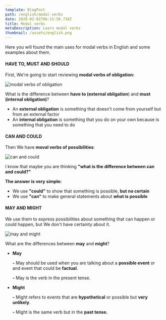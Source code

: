 ```yaml
---
template: BlogPost
path: /english/modal-verbs
date: 2020-02-01T06:15:50.738Z
title: Modal verbs
metaDescription: Learn modal verbs
thumbnail: /assets/english.png
---
```

Here you will found the main uses for modal verbs in English and some examples about them.

#### HAVE TO, MUST AND SHOULD

First, We're going to start reviewing **modal verbs of obligation:**

![modal verbs of obligation](/assets/obligation.png)

What is the difference between **have to (external obligation**) and **must (internal obligation)**?

* An **external obligation** is something that doesn't come from yourself but from an external factor
* An **internal obligation** is something that you do on your own because is something that you need to do

#### CAN AND COULD

Then We have **moval verbs of possibilities**:

![can and could](/assets/cancould.png)

I know that maybe you are thinking **"what is the difference between can and could?"**

**The answer is very simple:** 

* We use **"could"** to show that something is possible, **but no certain**
* We use **"can"** to make general statements about **what is possible**

#### **MAY AND MIGHT**

We use them to express possibilities about something that can happen or could happen, but We don't have certainty about it.

![may and might](/assets/maymight.png)

What are the differences between **may** and **might**?

* **May**

  **\-** May should be used when you are talking about a **possible event** or and event that could be **factual**.

  **\-** May is the verb in the present tense.
* **Might**

  **\-** Might refers to events that are **hypothetical** or possible but **very unlikely**.

  **\-** Might is the same verb but in the **past tense.**
